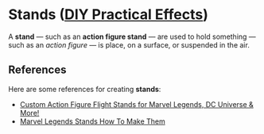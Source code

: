 # Stands ([DIY Practical Effects](../../README.md))

A **stand** — such as an **action figure stand** — are used to hold something — such as an _action figure_ — is place, on a surface, or suspended in the air.

## References

Here are some references for creating **stands**:

* [Custom Action Figure Flight Stands for Marvel Legends, DC Universe & More!](https://youtu.be/Rs6Vo9M4ABQ)
* [Marvel Legends Stands How To Make Them](https://youtu.be/DNgUmWgTl1E)
